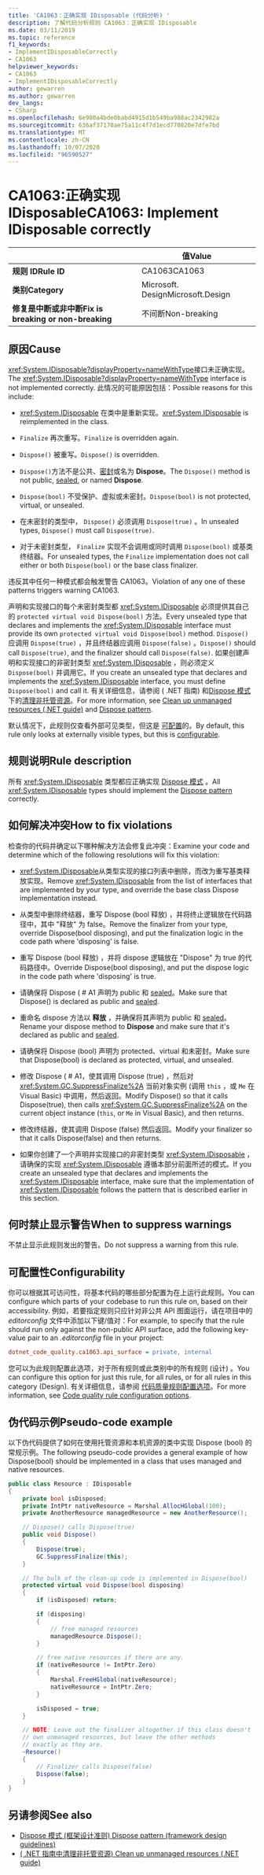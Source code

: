 ```yaml
---
title: 'CA1063：正确实现 IDisposable (代码分析) '
description: 了解代码分析规则 CA1063：正确实现 IDisposable
ms.date: 03/11/2019
ms.topic: reference
f1_keywords:
- ImplementIDisposableCorrectly
- CA1063
helpviewer_keywords:
- CA1063
- ImplementIDisposableCorrectly
author: gewarren
ms.author: gewarren
dev_langs:
- CSharp
ms.openlocfilehash: 6e980a4bde0babd4915d1b549ba988ac2342982a
ms.sourcegitcommit: 636af37170ae75a11c4f7d1ecd770820e7dfe7bd
ms.translationtype: MT
ms.contentlocale: zh-CN
ms.lasthandoff: 10/07/2020
ms.locfileid: "96590527"
---
```

# <a name="ca1063-implement-idisposable-correctly"></a><span data-ttu-id="c6d91-103">CA1063:正确实现 IDisposable</span><span class="sxs-lookup"><span data-stu-id="c6d91-103">CA1063: Implement IDisposable correctly</span></span>

| | <span data-ttu-id="c6d91-104">值</span><span class="sxs-lookup"><span data-stu-id="c6d91-104">Value</span></span> |
|-|-|
| <span data-ttu-id="c6d91-105">**规则 ID**</span><span class="sxs-lookup"><span data-stu-id="c6d91-105">**Rule ID**</span></span> |<span data-ttu-id="c6d91-106">CA1063</span><span class="sxs-lookup"><span data-stu-id="c6d91-106">CA1063</span></span>|
| <span data-ttu-id="c6d91-107">**类别**</span><span class="sxs-lookup"><span data-stu-id="c6d91-107">**Category**</span></span> |<span data-ttu-id="c6d91-108">Microsoft. Design</span><span class="sxs-lookup"><span data-stu-id="c6d91-108">Microsoft.Design</span></span>|
| <span data-ttu-id="c6d91-109">**修复是中断或非中断**</span><span class="sxs-lookup"><span data-stu-id="c6d91-109">**Fix is breaking or non-breaking**</span></span> |<span data-ttu-id="c6d91-110">不间断</span><span class="sxs-lookup"><span data-stu-id="c6d91-110">Non-breaking</span></span>|

## <a name="cause"></a><span data-ttu-id="c6d91-111">原因</span><span class="sxs-lookup"><span data-stu-id="c6d91-111">Cause</span></span>

<span data-ttu-id="c6d91-112"><xref:System.IDisposable?displayProperty=nameWithType>接口未正确实现。</span><span class="sxs-lookup"><span data-stu-id="c6d91-112">The <xref:System.IDisposable?displayProperty=nameWithType> interface is not implemented correctly.</span></span> <span data-ttu-id="c6d91-113">此情况的可能原因包括：</span><span class="sxs-lookup"><span data-stu-id="c6d91-113">Possible reasons for this include:</span></span>

- <span data-ttu-id="c6d91-114"><xref:System.IDisposable> 在类中是重新实现。</span><span class="sxs-lookup"><span data-stu-id="c6d91-114"><xref:System.IDisposable> is reimplemented in the class.</span></span>

- <span data-ttu-id="c6d91-115">`Finalize` 再次重写。</span><span class="sxs-lookup"><span data-stu-id="c6d91-115">`Finalize` is overridden again.</span></span>

- <span data-ttu-id="c6d91-116">`Dispose()` 被重写。</span><span class="sxs-lookup"><span data-stu-id="c6d91-116">`Dispose()` is overridden.</span></span>

- <span data-ttu-id="c6d91-117">`Dispose()`方法不是公共、[密封](../../../csharp/language-reference/keywords/sealed.md)或名为 **Dispose**。</span><span class="sxs-lookup"><span data-stu-id="c6d91-117">The `Dispose()` method is not public, [sealed](../../../csharp/language-reference/keywords/sealed.md), or named **Dispose**.</span></span>

- <span data-ttu-id="c6d91-118">`Dispose(bool)` 不受保护、虚拟或未密封。</span><span class="sxs-lookup"><span data-stu-id="c6d91-118">`Dispose(bool)` is not protected, virtual, or unsealed.</span></span>

- <span data-ttu-id="c6d91-119">在未密封的类型中， `Dispose()` 必须调用 `Dispose(true)` 。</span><span class="sxs-lookup"><span data-stu-id="c6d91-119">In unsealed types, `Dispose()` must call `Dispose(true)`.</span></span>

- <span data-ttu-id="c6d91-120">对于未密封类型， `Finalize` 实现不会调用或同时调用 `Dispose(bool)` 或基类终结器。</span><span class="sxs-lookup"><span data-stu-id="c6d91-120">For unsealed types, the `Finalize` implementation does not call either or both `Dispose(bool)` or the base class finalizer.</span></span>

<span data-ttu-id="c6d91-121">违反其中任何一种模式都会触发警告 CA1063。</span><span class="sxs-lookup"><span data-stu-id="c6d91-121">Violation of any one of these patterns triggers warning CA1063.</span></span>

<span data-ttu-id="c6d91-122">声明和实现接口的每个未密封类型都 <xref:System.IDisposable> 必须提供其自己的 `protected virtual void Dispose(bool)` 方法。</span><span class="sxs-lookup"><span data-stu-id="c6d91-122">Every unsealed type that declares and implements the <xref:System.IDisposable> interface must provide its own `protected virtual void Dispose(bool)` method.</span></span> <span data-ttu-id="c6d91-123">`Dispose()` 应调用 `Dispose(true)` ，并且终结器应调用 `Dispose(false)` 。</span><span class="sxs-lookup"><span data-stu-id="c6d91-123">`Dispose()` should call `Dispose(true)`, and the finalizer should call `Dispose(false)`.</span></span> <span data-ttu-id="c6d91-124">如果创建声明和实现接口的非密封类型 <xref:System.IDisposable> ，则必须定义 `Dispose(bool)` 并调用它。</span><span class="sxs-lookup"><span data-stu-id="c6d91-124">If you create an unsealed type that declares and implements the <xref:System.IDisposable> interface, you must define `Dispose(bool)` and call it.</span></span> <span data-ttu-id="c6d91-125">有关详细信息，请参阅 ( .NET 指南) 和[Dispose 模式](../../../standard/garbage-collection/implementing-dispose.md)下的[清理非托管资源](../../../standard/garbage-collection/unmanaged.md)。</span><span class="sxs-lookup"><span data-stu-id="c6d91-125">For more information, see [Clean up unmanaged resources (.NET guide)](../../../standard/garbage-collection/unmanaged.md) and [Dispose pattern](../../../standard/garbage-collection/implementing-dispose.md).</span></span>

<span data-ttu-id="c6d91-126">默认情况下，此规则仅查看外部可见类型，但这是 [可配置](#configurability)的。</span><span class="sxs-lookup"><span data-stu-id="c6d91-126">By default, this rule only looks at externally visible types, but this is [configurable](#configurability).</span></span>

## <a name="rule-description"></a><span data-ttu-id="c6d91-127">规则说明</span><span class="sxs-lookup"><span data-stu-id="c6d91-127">Rule description</span></span>

<span data-ttu-id="c6d91-128">所有 <xref:System.IDisposable> 类型都应正确实现 [Dispose 模式](../../../standard/garbage-collection/implementing-dispose.md) 。</span><span class="sxs-lookup"><span data-stu-id="c6d91-128">All <xref:System.IDisposable> types should implement the [Dispose pattern](../../../standard/garbage-collection/implementing-dispose.md) correctly.</span></span>

## <a name="how-to-fix-violations"></a><span data-ttu-id="c6d91-129">如何解决冲突</span><span class="sxs-lookup"><span data-stu-id="c6d91-129">How to fix violations</span></span>

<span data-ttu-id="c6d91-130">检查你的代码并确定以下哪种解决方法会修复此冲突：</span><span class="sxs-lookup"><span data-stu-id="c6d91-130">Examine your code and determine which of the following resolutions will fix this violation:</span></span>

- <span data-ttu-id="c6d91-131"><xref:System.IDisposable>从类型实现的接口列表中删除，而改为重写基类释放实现。</span><span class="sxs-lookup"><span data-stu-id="c6d91-131">Remove <xref:System.IDisposable> from the list of interfaces that are implemented by your type, and override the base class Dispose implementation instead.</span></span>

- <span data-ttu-id="c6d91-132">从类型中删除终结器，重写 Dispose (bool 释放) ，并将终止逻辑放在代码路径中，其中 "释放" 为 false。</span><span class="sxs-lookup"><span data-stu-id="c6d91-132">Remove the finalizer from your type, override Dispose(bool disposing), and put the finalization logic in the code path where 'disposing' is false.</span></span>

- <span data-ttu-id="c6d91-133">重写 Dispose (bool 释放) ，并将 dispose 逻辑放在 "Dispose" 为 true 的代码路径中。</span><span class="sxs-lookup"><span data-stu-id="c6d91-133">Override Dispose(bool disposing), and put the dispose logic in the code path where 'disposing' is true.</span></span>

- <span data-ttu-id="c6d91-134">请确保将 Dispose ( # A1 声明为 public 和 [sealed](../../../csharp/language-reference/keywords/sealed.md)。</span><span class="sxs-lookup"><span data-stu-id="c6d91-134">Make sure that Dispose() is declared as public and [sealed](../../../csharp/language-reference/keywords/sealed.md).</span></span>

- <span data-ttu-id="c6d91-135">重命名 dispose 方法以 **释放** ，并确保将其声明为 public 和 [sealed](../../../csharp/language-reference/keywords/sealed.md)。</span><span class="sxs-lookup"><span data-stu-id="c6d91-135">Rename your dispose method to **Dispose** and make sure that it's declared as public and [sealed](../../../csharp/language-reference/keywords/sealed.md).</span></span>

- <span data-ttu-id="c6d91-136">请确保将 Dispose (bool) 声明为 protected、virtual 和未密封。</span><span class="sxs-lookup"><span data-stu-id="c6d91-136">Make sure that Dispose(bool) is declared as protected, virtual, and unsealed.</span></span>

- <span data-ttu-id="c6d91-137">修改 Dispose ( # A1，使其调用 Dispose (true) ，然后对 <xref:System.GC.SuppressFinalize%2A> 当前对象实例 (调用 `this` ，或 `Me` 在 Visual Basic) 中调用，然后返回。</span><span class="sxs-lookup"><span data-stu-id="c6d91-137">Modify Dispose() so that it calls Dispose(true), then calls <xref:System.GC.SuppressFinalize%2A> on the current object instance (`this`, or `Me` in Visual Basic), and then returns.</span></span>

- <span data-ttu-id="c6d91-138">修改终结器，使其调用 Dispose (false) 然后返回。</span><span class="sxs-lookup"><span data-stu-id="c6d91-138">Modify your finalizer so that it calls Dispose(false) and then returns.</span></span>

- <span data-ttu-id="c6d91-139">如果你创建了一个声明并实现接口的非密封类型 <xref:System.IDisposable> ，请确保的实现 <xref:System.IDisposable> 遵循本部分前面所述的模式。</span><span class="sxs-lookup"><span data-stu-id="c6d91-139">If you create an unsealed type that declares and implements the <xref:System.IDisposable> interface, make sure that the implementation of <xref:System.IDisposable> follows the pattern that is described earlier in this section.</span></span>

## <a name="when-to-suppress-warnings"></a><span data-ttu-id="c6d91-140">何时禁止显示警告</span><span class="sxs-lookup"><span data-stu-id="c6d91-140">When to suppress warnings</span></span>

<span data-ttu-id="c6d91-141">不禁止显示此规则发出的警告。</span><span class="sxs-lookup"><span data-stu-id="c6d91-141">Do not suppress a warning from this rule.</span></span>

## <a name="configurability"></a><span data-ttu-id="c6d91-142">可配置性</span><span class="sxs-lookup"><span data-stu-id="c6d91-142">Configurability</span></span>

<span data-ttu-id="c6d91-143">你可以根据其可访问性，将基本代码的哪些部分配置为在上运行此规则。</span><span class="sxs-lookup"><span data-stu-id="c6d91-143">You can configure which parts of your codebase to run this rule on, based on their accessibility.</span></span> <span data-ttu-id="c6d91-144">例如，若要指定规则只应针对非公共 API 图面运行，请在项目中的 *editorconfig* 文件中添加以下键/值对：</span><span class="sxs-lookup"><span data-stu-id="c6d91-144">For example, to specify that the rule should run only against the non-public API surface, add the following key-value pair to an *.editorconfig* file in your project:</span></span>

```ini
dotnet_code_quality.ca1063.api_surface = private, internal
```

<span data-ttu-id="c6d91-145">您可以为此规则配置此选项，对于所有规则或此类别中的所有规则 (设计) 。</span><span class="sxs-lookup"><span data-stu-id="c6d91-145">You can configure this option for just this rule, for all rules, or for all rules in this category (Design).</span></span> <span data-ttu-id="c6d91-146">有关详细信息，请参阅 [代码质量规则配置选项](../code-quality-rule-options.md)。</span><span class="sxs-lookup"><span data-stu-id="c6d91-146">For more information, see [Code quality rule configuration options](../code-quality-rule-options.md).</span></span>

## <a name="pseudo-code-example"></a><span data-ttu-id="c6d91-147">伪代码示例</span><span class="sxs-lookup"><span data-stu-id="c6d91-147">Pseudo-code example</span></span>

<span data-ttu-id="c6d91-148">以下伪代码提供了如何在使用托管资源和本机资源的类中实现 Dispose (bool) 的常规示例。</span><span class="sxs-lookup"><span data-stu-id="c6d91-148">The following pseudo-code provides a general example of how Dispose(bool) should be implemented in a class that uses managed and native resources.</span></span>

```csharp
public class Resource : IDisposable
{
    private bool isDisposed;
    private IntPtr nativeResource = Marshal.AllocHGlobal(100);
    private AnotherResource managedResource = new AnotherResource();

    // Dispose() calls Dispose(true)
    public void Dispose()
    {
        Dispose(true);
        GC.SuppressFinalize(this);
    }

    // The bulk of the clean-up code is implemented in Dispose(bool)
    protected virtual void Dispose(bool disposing)
    {
        if (isDisposed) return;

        if (disposing)
        {
            // free managed resources
            managedResource.Dispose();
        }

        // free native resources if there are any.
        if (nativeResource != IntPtr.Zero)
        {
            Marshal.FreeHGlobal(nativeResource);
            nativeResource = IntPtr.Zero;
        }

        isDisposed = true;
    }

    // NOTE: Leave out the finalizer altogether if this class doesn't
    // own unmanaged resources, but leave the other methods
    // exactly as they are.
    ~Resource()
    {
        // Finalizer calls Dispose(false)
        Dispose(false);
    }
}
```

## <a name="see-also"></a><span data-ttu-id="c6d91-149">另请参阅</span><span class="sxs-lookup"><span data-stu-id="c6d91-149">See also</span></span>

- [<span data-ttu-id="c6d91-150">Dispose 模式 (框架设计准则) </span><span class="sxs-lookup"><span data-stu-id="c6d91-150">Dispose pattern (framework design guidelines)</span></span>](../../../standard/garbage-collection/implementing-dispose.md)
- [<span data-ttu-id="c6d91-151"> ( .NET 指南中清理非托管资源) </span><span class="sxs-lookup"><span data-stu-id="c6d91-151">Clean up unmanaged resources (.NET guide)</span></span>](../../../standard/garbage-collection/unmanaged.md)
